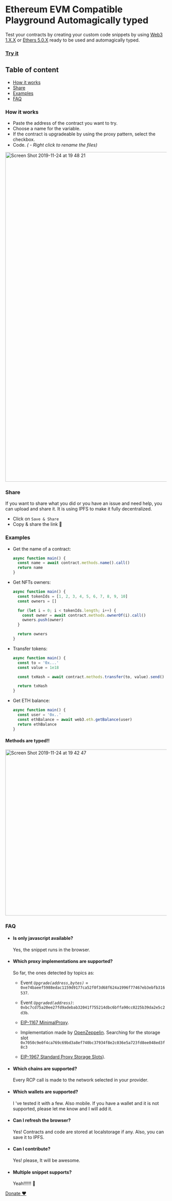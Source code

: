 # Ethereum EVM Compatible Playground Automagically typed

Test your contracts by creating your custom code snippets by using [Web3 1.X.X](https://github.com/ethereum/web3.js/) or [Ethers 5.0.X](https://github.com/ethers-io/ethers.js) ready to be used and automagically typed.

### [Try it](https://web3playground.io)

## Table of content

- [How it works](#how-it-works)
- [Share](#share)
- [Examples](#examples)
- [FAQ](#faq)

### How it works

- Paste the address of the contract you want to try.
- Choose a name for the variable.
- If the contract is upgradeable by using the proxy pattern, select the checkbox.
- Code.
  _( - Right click to rename the files)_

<img width="1028" alt="Screen Shot 2019-11-24 at 19 48 21" src="https://user-images.githubusercontent.com/7549152/69502939-61ddf780-0ef3-11ea-9dc3-8ec3e5cded25.png">

### Share

If you want to share what you did or you have an issue and need help, you can upload and share it. It is using IPFS to make it fully decentralized.

- Click on `Save & Share`
- Copy & share the link 🚀

### Examples

- Get the name of a contract:

  ```typescript
  async function main() {
    const name = await contract.methods.name().call()
    return name
  }
  ```

- Get NFTs owners:

  ```typescript
  async function main() {
    const tokenIds = [1, 2, 3, 4, 5, 6, 7, 8, 9, 10]
    const owners = []

    for (let i = 0; i < tokenIds.length; i++) {
      const owner = await contract.methods.ownerOf(i).call()
      owners.push(owner)
    }

    return owners
  }
  ```

- Transfer tokens:

  ```typescript
  async function main() {
    const to = '0x...'
    const value = 1e18

    const txHash = await contract.methods.transfer(to, value).send()

    return txHash
  }
  ```

- Get ETH balance:

  ```typescript
  async function main() {
    const user = '0x..'
    const ethBalance = await web3.eth.getBalance(user)
    return ethBalance
  }
  ```

#### Methods are typed!!

<img width="518" alt="Screen Shot 2019-11-24 at 19 42 47" src="https://user-images.githubusercontent.com/7549152/69502861-9a310600-0ef2-11ea-99f8-dc2aa11f37c0.png">

### FAQ

- #### **Is only javascript available?**

  Yes, the snippet runs in the browser.

- #### **Which proxy implementations are supported?**

  So far, the ones detected by topics as:

  - Event _`Upgrade(address,bytes)`_ = `0xe74baeef5988edac1159d9177ca52f0f3d68f624a1996f77467eb3ebfb316537`.

  - Event _`Upgraded(address)`_: `0xbc7cd75a20ee27fd9adebab32041f755214dbc6bffa90cc0225b39da2e5c2d3b`.

  - [EIP-1167 MinimalProxy](https://github.com/ethereum/EIPs/blob/master/EIPS/eip-1167.md).

  - Implementation made by [OpenZeppelin](https://docs.openzeppelin.com/sdk/2.5/writing-contracts.html). Searching for the storage slot `0x7050c9e0f4ca769c69bd3a8ef740bc37934f8e2c036e5a723fd8ee048ed3f8c3`

  - [EIP-1967 Standard Proxy Storage Slots](https://github.com/ethereum/EIPs/blob/master/EIPS/eip-1967.md)).

- #### **Which chains are supported?**

  Every RCP call is made to the network selected in your provider.

- #### **Which wallets are supported?**

  I 've tested it with a few. Also mobile. If you have a wallet and it is not supported, please let me know and I will add it.

- #### **Can I refresh the browser?**

  Yes! Contracts and code are stored at localstorage if any. Also, you can save it to IPFS.

- #### **Can I contribute?**

  Yes! please, It will be awesome.

- #### **Multiple snippet supports?**

  Yeah!!!!!! 🚀

[Donate ❤️](https://etherscan.com/address/0x2FFDbd3e8B682eDC3e7a9ced16Eba60423D3BFb6)

